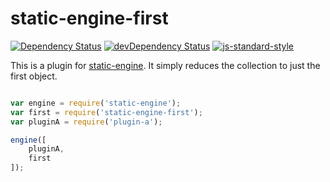 # static-engine-first

[![Dependency Status](https://david-dm.org/erickmerchant/static-engine-first.svg?style=flat-square)](https://david-dm.org/erickmerchant/static-engine-first) [![devDependency Status](https://david-dm.org/erickmerchant/static-engine-first/dev-status.svg?style=flat-square)](https://david-dm.org/erickmerchant/static-engine-first#info=devDependencies) [![js-standard-style](https://img.shields.io/badge/code%20style-standard-brightgreen.svg?style=flat)](https://github.com/feross/standard)

This is a plugin for [static-engine](https://github.com/erickmerchant/static-engine). It simply reduces the collection to just the first object.

```javascript

var engine = require('static-engine');
var first = require('static-engine-first');
var pluginA = require('plugin-a');

engine([
    pluginA,
    first
]);

```
